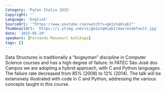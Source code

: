 ```yaml
---
Category: 'PyCon Italia 2015'
Copyright: ''
Language: 'English'
SourceUrl: '"https://www.youtube.com/watch?v=gm1znqHiqkI"'
ThumbnailUrl: 'https://i.ytimg.com/vi/gm1znqHiqkI/maxresdefault.jpg'
date: '2015-05-29'
speakers: [Fernando Masanori Ashikaga]
tags: []
---
```

Data Structures is traditionally a “bogeyman” discipline in Computer Science courses and has a high degree of failure. In FATEC São José dos Campos we are adopting a hybrid approach, with C and Python languages. The failure rate decreased from 85% (2008) to 12% (2014). The talk will be extensively illustrated with code in C and Python, addressing the various concepts taught in this course.
